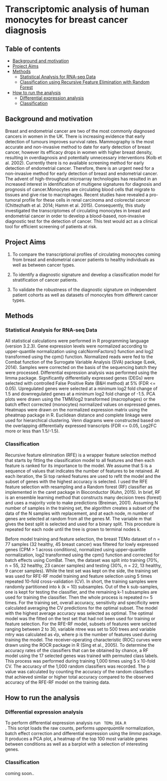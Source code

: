 # Transcriptomic analysis of human monocytes for breast cancer diagnosis

## Table of contents
* [Background and motivation ](#Background-and-motivation )
* [Project Aims ](#Project-Aims )
* [Methods ](#methods )
	* [Statistical Analysis for RNA-seq Data](#Differential-expression-analysis)
	* [Classification using Recursive Feature Elimination with Random Forest](#Classification)
* [How to run the analysis](#How-to-run-the-analysis)
	* [Differential expression analysis](#Differential-expression-analysis)
	* [Classification](#Classification)

## Background and motivation 

Breast and endometrial cancer are two of the most commonly diagnosed cancers in women in the UK. There is increasing evidence that early detection of tumours improves survival rates. Mammography is the most accurate and non-invasive method to date for early detection of breast cancer, however its efficacy drops in women with higher breast density, resulting in overdiagnosis and potentially unnecessary interventions (Kolb et al. 2002). Currently there is no available screening method for early detection of endometrial cancer. Therefore, there is an urgent need for a non-invasive method for early detection of breast and endometrial cancer. 
The advent of high-throughput microarray technologies has resulted in an increased interest in identification of multigene signatures for diagnosis and prognosis of cancer.Monocytes are circulating blood cells that migrate to tissues and give rise to macrophages. Recent studies have revealed a pro-tumoral profile for these cells in renal carcinoma and colorectal cancer (Chittezhath et al. 2014; Hamm et al. 2015). Consequently, this study investigated the transcriptomes of circulating monocytes in breast and endometrial cancer in order to develop a blood-based, non-invasive diagnostic test for the detection of cancer. This test would act as a clinical tool for efficient screening of patients at risk. 

## Project Aims 
1. To compare the transcriptional profiles of circulating monocytes coming from breast and endometrial cancer patients to healthy individuals as well as between cancer types.

2. To identify a diagnostic signature and develop a classification model for stratification of cancer patients.

3. To validate the robustness of the diagnostic signature on independent patient cohorts as well as datasets of monocytes from different cancer types.

## Methods

### Statistical Analysis for RNA-seq Data
All statistical calculations were performed in R programming language (version 3.2.3). Gene expression levels were normalized according to upper-quantile normalization using calcNormFactors() function and log2 transformed using the cpm() function. Normalized reads were fed to the Combat function of the Surrogate Variable Analysis (SVA) package (Leek, 2014). Samples were corrected on the basis of the sequencing batch they were processed. Differential expression analysis was performed using the limma package. Significantly differentially expressed genes (DEGs) were selected with controlled False Positive Rate (B&H method) at 5% (FDR <= 0.05). Upregulated genes were selected at a minimum log2 fold change of 1.5 and downregulated genes at a minimum log2 fold change of -1.5. PCA plots were drawn using the TMM/log2 transformed (macrophages) or the batch effect corrected (monocytes) normalized values on expressed genes. Heatmaps were drawn on the normalized expression matrix using the pheatmap package in R. Euclidean distance and complete linkage were used for hierarchical clustering. Venn diagrams were constructed based on the overlapping differentially expressed transcripts (FDR <= 0.05, Log2FC more or less than 1.5/-1.5).

### Classification 
Recursive feature elimination (RFE) is a wrapper feature selection method that starts by fitting the classification model to all features and then each feature is ranked for its importance to the model. We assume that S is a sequence of values that indicates the number of features to be retained. At each iteration, the Si top ranked features are used to refit the model and the subset of genes with the highest accuracy is selected. I used the RFE feature selection with resampling and a Random forest (RF) classifier as implemented in the caret package in Bioconductor (Kuhn, 2015). In brief, RF is an ensemble learning method that constructs many decision trees (forest) and uses a majority vote to make predictions (Breiman, 2001). Assuming N number of samples in the training set, the algorithm creates a subset of the data of the N samples with replacement, and at each node, m number of genes are selected at random from all the genes M. The variable m that gives the best split is selected and used for a binary split. This procedure is repeated for each node until the tree is grown to terminal nodes k.

Before model training and feature selection, the breast TEMo dataset of n = 77 samples (32 healthy, 45 breast cancer) was filtered for lowly expressed genes (CPM > 1 across conditions), normalized using upper-quantile normalization, log2 transformed using the cpm() function and corrected for batch effects using ComBat. Then, the dataset was split into training (70%, n = 55, 32 healthy, 23 cancer samples) and testing (30%, n = 22, 13 healthy, 9 cancer samples). While the test set was kept on the side, the training set was used for RFE-RF model training and feature selection using 5 times repeated 10-fold cross-validation (CV). In short, the training samples were randomly partitioned into k (k = 10) subsamples. Out of the k sub-samples, one is kept for testing the classifier, and the remaining k-1 subsamples are used for training the classifier. Then the whole process is repeated n= 5 times. For the training set, overall accuracy, sensitivity and specificity were calculated averaging the CV predictions for the optimal subset. The model with the highest average accuracy was selected as optimal. The optimal model was the fitted on the test set that had not been used for training or feature selection. For the RFE-RF model, subsets of features were selcted ranging between 2 to 30, variable ntree was set to 500 trees and variable mtry was calculated as √p, where p is the number of features used during training the model. The receiver-operating characteristic (ROC) curves were drawn using the ROCR package in R (Sing et al., 2005). To determine the accuracy rates of the classifiers that can be obtained by chance, a RF model using the 17 selected genes was trained with permuted class labels. This process was performed during training 1,000 times using 5 x 10-fold CV. The accuracy of the 1,000 random classifiers was recorded. The p value was calculated by counting the accuracy of the random classifiers that achieved similar or higher total accuracy compared to the observed accuracy of the RFE-RF model on the training data.



## How to run the analysis

### Differential expression analysis
To perform differential expression analysis run <code> TEMo_DEA.R </code>. This script loads the raw counts, performs *upperquantile* normalization, batch effect correction and differential expression using the *limma* package. It produces a PCA plot, a heatmap of the top 100 most variable genes between conditions as well as a barplot with a selection of interesting genes.

### Classification
coming soon..
